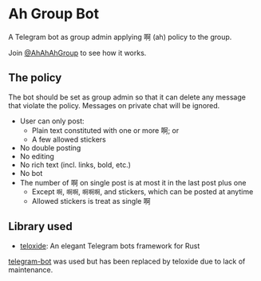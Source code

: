 # Ah Group Bot

A Telegram bot as group admin applying 啊 (ah) policy to the group.

Join [@AhAhAhGroup](https://t.me/AhAhAhGroup) to see how it works.

## The policy

The bot should be set as group admin so that it can delete any message that
violate the policy. Messages on private chat will be ignored.

- User can only post:
  - Plain text constituted with one or more 啊; or
  - A few allowed stickers
- No double posting
- No editing
- No rich text (incl. links, bold, etc.)
- No bot
- The number of 啊 on single post is at most it in the last post plus one
  - Except `啊`, `啊啊`, `啊啊啊`, and stickers, which can be posted at anytime
  - Allowed stickers is treat as single 啊

## Library used

- [teloxide](https://github.com/teloxide/teloxide): An elegant Telegram bots
  framework for Rust

[telegram-bot](https://github.com/telegram-rs/telegram-bot) was used but has
been replaced by teloxide due to lack of maintenance.
